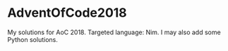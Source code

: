 # AdventOfCode2018
My solutions for AoC 2018. Targeted language: Nim. I may also add some Python solutions.
